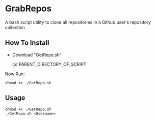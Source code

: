 # GrabRepos
A bash script utility to clone all repositories in a Github user's repository collection

## How To Install
* Download "GetRepo.sh"

    cd PARENT_DIRECTORY_OF_SCRIPT
    

 Now Run:
 
    chmod +x ./GetRepo.sh
    

## Usage

    chmod +x ./GetRepo.sh
    ./GetRepo.sh <Username>
